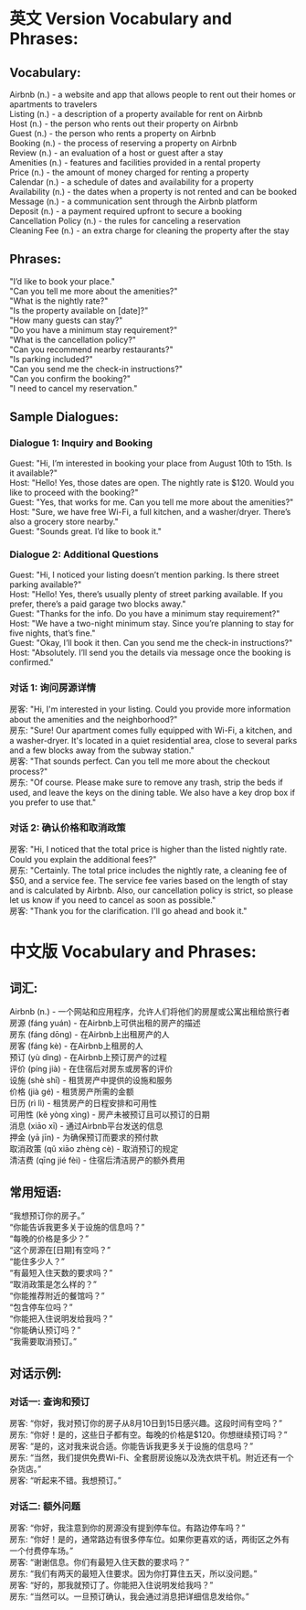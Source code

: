 # 英文 Version Vocabulary and Phrases:  
## Vocabulary:  
Airbnb (n.) - a website and app that allows people to rent out their homes or apartments to travelers  
Listing (n.) - a description of a property available for rent on Airbnb  
Host (n.) - the person who rents out their property on Airbnb  
Guest (n.) - the person who rents a property on Airbnb  
Booking (n.) - the process of reserving a property on Airbnb  
Review (n.) - an evaluation of a host or guest after a stay  
Amenities (n.) - features and facilities provided in a rental property  
Price (n.) - the amount of money charged for renting a property  
Calendar (n.) - a schedule of dates and availability for a property  
Availability (n.) - the dates when a property is not rented and can be booked  
Message (n.) - a communication sent through the Airbnb platform  
Deposit (n.) - a payment required upfront to secure a booking  
Cancellation Policy (n.) - the rules for canceling a reservation  
Cleaning Fee (n.) - an extra charge for cleaning the property after the stay  

## Phrases:  
"I’d like to book your place."  
"Can you tell me more about the amenities?"  
"What is the nightly rate?"  
"Is the property available on [date]?"  
"How many guests can stay?"  
"Do you have a minimum stay requirement?"  
"What is the cancellation policy?"  
"Can you recommend nearby restaurants?"  
"Is parking included?"  
"Can you send me the check-in instructions?"  
"Can you confirm the booking?"  
"I need to cancel my reservation."  
## Sample Dialogues: 
### Dialogue 1: Inquiry and Booking  
Guest: "Hi, I’m interested in booking your place from August 10th to 15th. Is it available?"  
Host: "Hello! Yes, those dates are open. The nightly rate is $120. Would you like to proceed with the booking?"  
Guest: "Yes, that works for me. Can you tell me more about the amenities?"  
Host: "Sure, we have free Wi-Fi, a full kitchen, and a washer/dryer. There’s also a grocery store nearby."  
Guest: "Sounds great. I’d like to book it."  
### Dialogue 2: Additional Questions  
Guest: "Hi, I noticed your listing doesn’t mention parking. Is there street parking available?"  
Host: "Hello! Yes, there’s usually plenty of street parking available. If you prefer, there’s a paid garage two blocks away."  
Guest: "Thanks for the info. Do you have a minimum stay requirement?"  
Host: "We have a two-night minimum stay. Since you’re planning to stay for five nights, that’s fine."  
Guest: "Okay, I’ll book it then. Can you send me the check-in instructions?"  
Host: "Absolutely. I’ll send you the details via message once the booking is confirmed."  

### 对话 1: 询问房源详情  
房客: "Hi, I'm interested in your listing. Could you provide more information about the amenities and the neighborhood?"  
房东: "Sure! Our apartment comes fully equipped with Wi-Fi, a kitchen, and a washer-dryer. It's located in a quiet residential area, close to several parks and a few blocks away from the subway station."  
房客: "That sounds perfect. Can you tell me more about the checkout process?"  
房东: "Of course. Please make sure to remove any trash, strip the beds if used, and leave the keys on the dining table. We also have a key drop box if you prefer to use that."  

### 对话 2: 确认价格和取消政策  
房客: "Hi, I noticed that the total price is higher than the listed nightly rate. Could you explain the additional fees?"  
房东: "Certainly. The total price includes the nightly rate, a cleaning fee of $50, and a service fee. The service fee varies based on the length of stay and is calculated by Airbnb. Also, our cancellation policy is strict, so please let us know if you need to cancel as soon as possible."  
房客: "Thank you for the clarification. I'll go ahead and book it."  


# 中文版 Vocabulary and Phrases:  
## 词汇:  
Airbnb (n.) - 一个网站和应用程序，允许人们将他们的房屋或公寓出租给旅行者  
房源 (fáng yuán) - 在Airbnb上可供出租的房产的描述  
房东 (fáng dōng) - 在Airbnb上出租房产的人  
房客 (fáng kè) - 在Airbnb上租房的人  
预订 (yù dìng) - 在Airbnb上预订房产的过程  
评价 (píng jià) - 在住宿后对房东或房客的评价  
设施 (shè shī) - 租赁房产中提供的设施和服务  
价格 (jià gé) - 租赁房产所需的金额  
日历 (rì lì) - 租赁房产的日程安排和可用性  
可用性 (kě yòng xìng) - 房产未被预订且可以预订的日期  
消息 (xiāo xī) - 通过Airbnb平台发送的信息  
押金 (yā jīn) - 为确保预订而要求的预付款  
取消政策 (qǔ xiāo zhèng cè) - 取消预订的规定  
清洁费 (qīng jié fèi) - 住宿后清洁房产的额外费用  

## 常用短语:  
“我想预订你的房子。”  
“你能告诉我更多关于设施的信息吗？”  
“每晚的价格是多少？”  
“这个房源在[日期]有空吗？”  
“能住多少人？”  
“有最短入住天数的要求吗？”  
“取消政策是怎么样的？”  
“你能推荐附近的餐馆吗？”  
“包含停车位吗？”  
“你能把入住说明发给我吗？”  
“你能确认预订吗？”  
“我需要取消预订。”  

## 对话示例: 
### 对话一: 查询和预订  
房客: “你好，我对预订你的房子从8月10日到15日感兴趣。这段时间有空吗？”  
房东: “你好！是的，这些日子都有空。每晚的价格是$120。你想继续预订吗？”  
房客: “是的，这对我来说合适。你能告诉我更多关于设施的信息吗？”  
房东: “当然，我们提供免费Wi-Fi、全套厨房设施以及洗衣烘干机。附近还有一个杂货店。”  
房客: “听起来不错。我想预订。”  

### 对话二: 额外问题  
房客: “你好，我注意到你的房源没有提到停车位。有路边停车吗？”  
房东: “你好！是的，通常路边有很多停车位。如果你更喜欢的话，两街区之外有一个付费停车场。”  
房客: “谢谢信息。你们有最短入住天数的要求吗？”  
房东: “我们有两天的最短入住要求。因为你打算住五天，所以没问题。”  
房客: “好的，那我就预订了。你能把入住说明发给我吗？”  
房东: “当然可以。一旦预订确认，我会通过消息把详细信息发给你。”  

